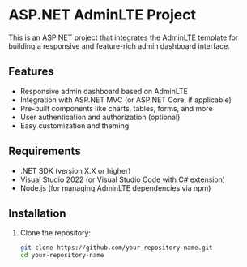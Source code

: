 # ASP.NET AdminLTE Project

This is an ASP.NET project that integrates the AdminLTE template for building a responsive and feature-rich admin dashboard interface.

## Features

- Responsive admin dashboard based on AdminLTE
- Integration with ASP.NET MVC (or ASP.NET Core, if applicable)
- Pre-built components like charts, tables, forms, and more
- User authentication and authorization (optional)
- Easy customization and theming

## Requirements

- .NET SDK (version X.X or higher)
- Visual Studio 2022 (or Visual Studio Code with C# extension)
- Node.js (for managing AdminLTE dependencies via npm)

## Installation

1. Clone the repository:
   ```bash
   git clone https://github.com/your-repository-name.git
   cd your-repository-name
